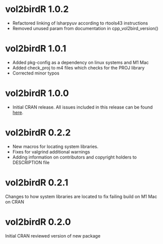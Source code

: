 # vol2birdR 1.0.2
* Refactored linking of lsharpyuv according to rtools43 instructions
* Removed unused param from documentation in cpp_vol2bird_version()

# vol2birdR 1.0.1
* Added pkg-config as a dependency on linux systems and M1 Mac
* Added check_proj to m4 files which checks for the PROJ library
* Corrected minor typos

# vol2birdR 1.0.0
* Initial CRAN release. All issues included in this release can be found [here](https://github.com/adokter/vol2birdR/milestone/1?closed=1).

# vol2birdR 0.2.2
* New macros for locating system libraries.
* Fixes for valgrind additional warnings
* Adding information on contributors and copyright holders to DESCRIPTION file

# vol2birdR 0.2.1
Changes to how system libraries are located to fix failing build on M1 Mac on CRAN

# vol2birdR 0.2.0
Initial CRAN reviewed version of new package
